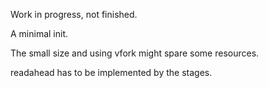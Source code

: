 Work in progress, not finished.


A minimal init. 

The small size and using vfork might spare some resources.

readahead has to be implemented by the stages.

